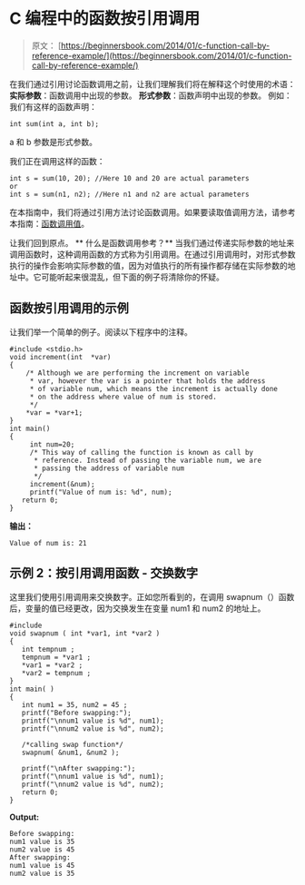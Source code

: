 # C 编程中的函数按引用调用

> 原文： [https://beginnersbook.com/2014/01/c-function-call-by-reference-example/](https://beginnersbook.com/2014/01/c-function-call-by-reference-example/)

在我们通过引用讨论函数调用之前，让我们理解我们将在解释这个时使用的术语：
**实际参数**：函数调用中出现的参数。
**形式参数**：函数声明中出现的参数。
例如：我们有这样的函数声明：

```
int sum(int a, int b);
```

a 和 b 参数是形式参数。

我们正在调用这样的函数：

```
int s = sum(10, 20); //Here 10 and 20 are actual parameters
or 
int s = sum(n1, n2); //Here n1 and n2 are actual parameters
```

在本指南中，我们将通过引用方法讨论函数调用。如果要读取值调用方法，请参考本指南：[函数调用值](https://beginnersbook.com/2014/01/c-function-call-by-value-example/)。

让我们回到原点。
**
什么是函数调用参考？**
当我们通过传递实际参数的地址来调用函数时，这种调用函数的方式称为引用调用。在通过引用调用时，对形式参数执行的操作会影响实际参数的值，因为对值执行的所有操作都存储在实际参数的地址中。它可能听起来很混乱，但下面的例子将清除你的怀疑。

## 函数按引用调用的示例

让我们举一个简单的例子。阅读以下程序中的注释。

```
#include <stdio.h>
void increment(int  *var)
{
    /* Although we are performing the increment on variable
     * var, however the var is a pointer that holds the address
     * of variable num, which means the increment is actually done
     * on the address where value of num is stored.
     */
    *var = *var+1;
}
int main()
{
     int num=20;
     /* This way of calling the function is known as call by
      * reference. Instead of passing the variable num, we are
      * passing the address of variable num
      */
     increment(&num);
     printf("Value of num is: %d", num);
   return 0;
}

```

**输出：**

```
Value of num is: 21
```

## 示例 2：按引用调用函数 - 交换数字

这里我们使用引用调用来交换数字。正如您所看到的，在调用 swapnum（）函数后，变量的值已经更改，因为交换发生在变量 num1 和 num2 的地址上。

```
#include 
void swapnum ( int *var1, int *var2 )
{
   int tempnum ;
   tempnum = *var1 ;
   *var1 = *var2 ;
   *var2 = tempnum ;
}
int main( )
{
   int num1 = 35, num2 = 45 ;
   printf("Before swapping:");
   printf("\nnum1 value is %d", num1);
   printf("\nnum2 value is %d", num2);

   /*calling swap function*/
   swapnum( &num1, &num2 );

   printf("\nAfter swapping:");
   printf("\nnum1 value is %d", num1);
   printf("\nnum2 value is %d", num2);
   return 0;
}

```

**Output:**

```
Before swapping:
num1 value is 35
num2 value is 45
After swapping:
num1 value is 45
num2 value is 35

```